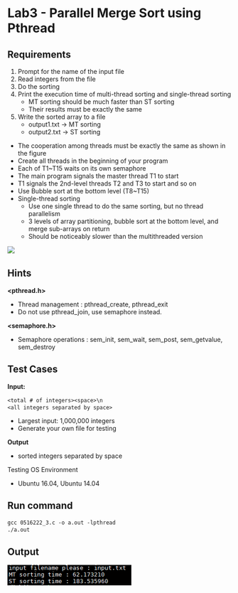 # Lab3 - Parallel Merge Sort using Pthread

## Requirements
1. Prompt for the name of the input file
2. Read integers from the file
3. Do the sorting
4. Print the execution time of multi-thread sorting and single-thread sorting
    -    MT sorting should be much faster than ST sorting
    -    Their results must be exactly the same
5. Write the sorted array to a file
    -    output1.txt -> MT sorting
    -    output2.txt -> ST sorting

-    The cooperation among threads must be exactly the same as shown in the figure
-    Create all threads in the beginning of your program
-    Each of T1~T15 waits on its own semaphore
-    The main program signals the master thread T1 to start
-    T1 signals the 2nd-level threads T2 and T3 to start and so on
-    Use Bubble sort at the bottom level (T8~T15)
-    Single-thread sorting
        -    Use one single thread to do the same sorting, but no thread parallelism
        -    3 levels of array partitioning, bubble sort at the bottom level, and merge sub-arrays on return
        -    Should be noticeably slower than the multithreaded version

![](https://i.imgur.com/sejyvKk.png)

## Hints
**<pthread.h>**
-    Thread management : pthread_create, pthread_exit
-    Do not use pthread_join, use semaphore instead.

**<semaphore.h>**
-    Semaphore operations : sem_init, sem_wait, sem_post, sem_getvalue, sem_destroy


## Test Cases
**Input:**
```
<total # of integers><space>\n
<all integers separated by space>
```
-    Largest input: 1,000,000 integers
-    Generate your own file for testing

**Output**
-   sorted integers separated by space

Testing OS Environment
-    Ubuntu 16.04, Ubuntu 14.04 

## Run command
```
gcc 0516222_3.c -o a.out -lpthread
./a.out
```
## Output
![image](https://github.com/becca211137/operating_system/blob/master/lab3/result.png)
